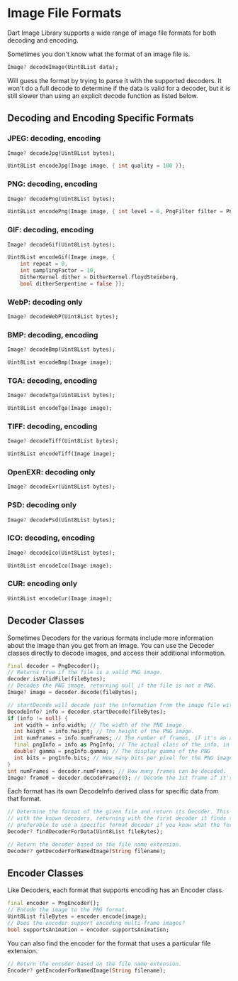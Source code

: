 # Image File Formats

Dart Image Library supports a wide range of image file formats for both decoding and encoding.

Sometimes you don't know what the format of an image file is.
```dart
Image? decodeImage(Uint8List data);
```
Will guess the format by trying to parse it with the supported decoders. It won't do a full decode to determine if the
data is valid for a decoder, but it is still slower than using an explicit decode function as listed below.

## Decoding and Encoding Specific Formats

### JPEG: decoding, encoding
```dart
Image? decodeJpg(Uint8List bytes);

Uint8List encodeJpg(Image image, { int quality = 100 });
```
### PNG: decoding, encoding
```dart
Image? decodePng(Uint8List bytes);

Uint8List encodePng(Image image, { int level = 6, PngFilter filter = PngFilter.paeth });
```
### GIF: decoding, encoding
```dart
Image? decodeGif(Uint8List bytes);

Uint8List encodeGif(Image image, {
    int repeat = 0,
    int samplingFactor = 10,
    DitherKernel dither = DitherKernel.floydSteinberg,
    bool ditherSerpentine = false });
```
### WebP: decoding only
```dart
Image? decodeWebP(Uint8List bytes);
```
### BMP: decoding, encoding
```dart
Image? decodeBmp(Uint8List bytes);

Uint8List encodeBmp(Image image);
```
### TGA: decoding, encoding
```dart
Image? decodeTga(Uint8List bytes);

Uint8List encodeTga(Image image);
```
### TIFF: decoding, encoding
```dart
Image? decodeTiff(Uint8List bytes);

Uint8List encodeTiff(Image image);
```
### OpenEXR: decoding only
```dart
Image? decodeExr(Uint8List bytes);
```
### PSD: decoding only
```dart
Image? decodePsd(Uint8List bytes);
```
### ICO: decoding, encoding
```dart
Image? decodeIco(Uint8List bytes);

Uint8List encodeIco(Image image);
```
### CUR: encoding only
```dart
Uint8List encodeCur(Image image);
```

## Decoder Classes

Sometimes Decoders for the various formats include more information about the image than you get from an Image.
You can use the Decoder classes directly to decode images, and access their additional information.

```dart
final decoder = PngDecoder();
// Returns true if the file is a valid PNG image.
decoder.isValidFile(fileBytes);
// Decodes the PNG image, returning null if the file is not a PNG.
Image? image = decoder.decode(fileBytes);

// startDecode will decode just the information from the image file without decoding the image data. 
DecodeInfo? info = decoder.startDecode(fileBytes);
if (info != null) {
  int width = info.width; // The width of the PNG image.
  int height = info.height; // The height of the PNG image.
  int numFrames = info.numFrames; // The number of frames, if it's an animated image, otherwise 1.
  final pngInfo = info as PngInfo; // The actual class of the info, in the case of PngDecoder.
  double? gamma = pngInfo.gamma; // The display gamma of the PNG
  int bits = pngInfo.bits; // How many bits per pixel for the PNG image data.
}
int numFrames = decoder.numFrames; // How many frames can be decoded.
Image? frame0 = decoder.decodeFrame(0); // Decode the 1st frame if it's animated, otherwise the image itself.
```
Each format has its own DecodeInfo derived class for specific data from that format.

```dart
// Determine the format of the given file and return its Decoder. This will need to attempt to decode the image
// with the known decoders, returning with the first decoder it finds that seems to support the data, so it is
// preferable to use a specific format decoder if you know what the format is.
Decoder? findDecoderForData(Uint8List fileBytes);

// Return the decoder based on the file name extension.
Decoder? getDecoderForNamedImage(String filename);
```

## Encoder Classes

Like Decoders, each format that supports encoding has an Encoder class.
```dart
final encoder = PngEncoder();
// Encode the image to the PNG format.
Uint8List fileBytes = encoder.encode(image);
// Does the encoder support encoding multi-frame images?
bool supportsAnimation = encoder.supportsAnimation;
```
You can also find the encoder for the format that uses a particular file extension.
```dart
// Return the encoder based on the file name extension.
Encoder? getEncoderForNamedImage(String filename);
```
